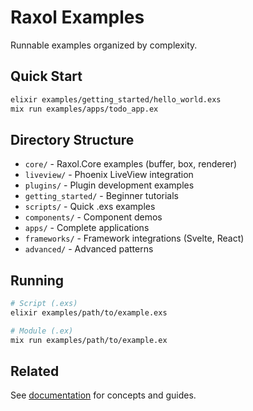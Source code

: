 # Raxol Examples

Runnable examples organized by complexity.

## Quick Start

```bash
elixir examples/getting_started/hello_world.exs
mix run examples/apps/todo_app.ex
```

## Directory Structure

- `core/` - Raxol.Core examples (buffer, box, renderer)
- `liveview/` - Phoenix LiveView integration
- `plugins/` - Plugin development examples
- `getting_started/` - Beginner tutorials
- `scripts/` - Quick .exs examples
- `components/` - Component demos
- `apps/` - Complete applications
- `frameworks/` - Framework integrations (Svelte, React)
- `advanced/` - Advanced patterns

## Running

```bash
# Script (.exs)
elixir examples/path/to/example.exs

# Module (.ex)
mix run examples/path/to/example.ex
```

## Related

See [documentation](../docs/) for concepts and guides.
